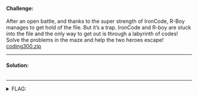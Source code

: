 #### Challenge:

After an open battle, and thanks to the super strength of IronCode, R-Boy manages to get hold of the file. But it’s a trap. IronCode and R-boy are stuck into the file and the only way to get out is through a labyrinth of codes! Solve the problems in the maze and help the two heroes escape! [coding300.zip](./coding300.zip ":ignore")

---

#### Solution:

```bash
```

---

<details><summary>FLAG:</summary>

```
{FLG:Wh47_sup3R_p0w3r_d0_J00_w4nt7}
```

</details>
